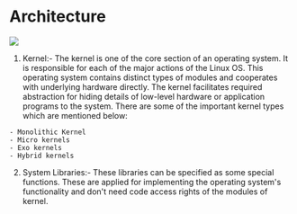 # Architecture
![](https://github.com/nu11secur1ty/Kernel-and-Types-of-kernels/blob/master/Architecture/architecture-of-linux.png)

1. Kernel:- The kernel is one of the core section of an operating system. It is responsible for each of the major actions of the Linux OS. This operating system contains distinct types of modules and cooperates with underlying hardware directly. The kernel facilitates required abstraction for hiding details of low-level hardware or application programs to the system. There are some of the important kernel types which are mentioned below:
```
- Monolithic Kernel
- Micro kernels
- Exo kernels
- Hybrid kernels
```
2. System Libraries:- These libraries can be specified as some special functions. These are applied for implementing the operating system's functionality and don't need code access rights of the modules of kernel.
